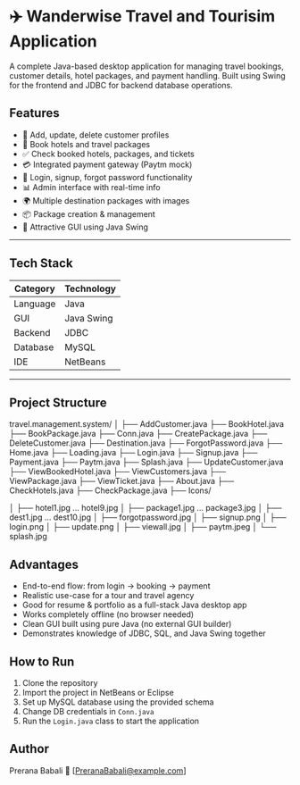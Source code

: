 # ✈️ Wanderwise Travel and Tourisim Application

A complete Java-based desktop application for managing travel bookings, customer details, hotel packages, and payment handling. Built using Swing for the frontend and JDBC for backend database operations.

## Features

- 🧍 Add, update, delete customer profiles
- 🏨 Book hotels and travel packages
- ✅ Check booked hotels, packages, and tickets
- 💳 Integrated payment gateway (Paytm mock)
- 🔐 Login, signup, forgot password functionality
- 📊 Admin interface with real-time info
- 🌍 Multiple destination packages with images
- 📦 Package creation & management
- 🎨 Attractive GUI using Java Swing

---

##  Tech Stack

| Category     | Technology        |
|--------------|-------------------|
| Language     | Java              |
| GUI          | Java Swing        |
| Backend      | JDBC              |
| Database     | MySQL             |
| IDE          | NetBeans          |

---

## Project Structure

travel.management.system/
│
├── AddCustomer.java
├── BookHotel.java
├── BookPackage.java
├── Conn.java
├── CreatePackage.java
├── DeleteCustomer.java
├── Destination.java
├── ForgotPassword.java
├── Home.java
├── Loading.java
├── Login.java
├── Signup.java
├── Payment.java
├── Paytm.java
├── Splash.java
├── UpdateCustomer.java
├── ViewBookedHotel.java
├── ViewCustomers.java
├── ViewPackage.java
├── ViewTicket.java
├── About.java
├── CheckHotels.java
├── CheckPackage.java
├── Icons/

│ ├── hotel1.jpg ... hotel9.jpg
│ ├── package1.jpg ... package3.jpg
│ ├── dest1.jpg ... dest10.jpg
│ ├── forgotpassword.jpg
│ ├── signup.png
│ ├── login.png
│ ├── update.png
│ ├── viewall.jpg
│ ├── paytm.jpeg
│ └── splash.jpg


##  Advantages

- End-to-end flow: from login → booking → payment
- Realistic use-case for a tour and travel agency
- Good for resume & portfolio as a full-stack Java desktop app
- Works completely offline (no browser needed)
- Clean GUI built using pure Java (no external GUI builder)
- Demonstrates knowledge of JDBC, SQL, and Java Swing together



##  How to Run

1. Clone the repository  
2. Import the project in NetBeans or Eclipse  
3. Set up MySQL database using the provided schema  
4. Change DB credentials in `Conn.java`  
5. Run the `Login.java` class to start the application


##  Author

Prerana Babali 
📧 [PreranaBabali@example.com] 

